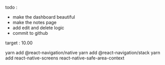 todo :
- make the dashboard beautiful
- make the notes page
- add edit and delete logic
- commit to github

target :
10.00

yarn add @react-navigation/native yarn add @react-navigation/stack yarn add react-native-screens react-native-safe-area-context


